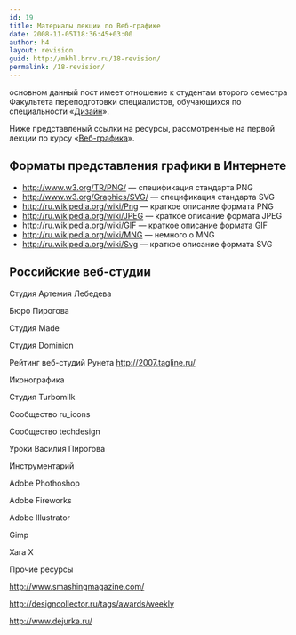 ```yaml
---
id: 19
title: Материалы лекции по Веб-графике
date: 2008-11-05T18:36:45+03:00
author: h4
layout: revision
guid: http://mkhl.brnv.ru/18-revision/
permalink: /18-revision/
---
```

основном данный пост имеет отношение к студентам второго семестра Факультета переподготовки специалистов, обучающихся по специальности «[Дизайн](http://www.avalon.ru/HigherEducation/Design/)».

Ниже представленый ссылки на ресурсы, рассмотренные на первой лекции по курсу «[Веб-графика](http://www.avalon.ru/HigherEducation/Design/Process/Semester2/About/?CourseID=86)».

## Форматы представления графики в Интернете

  * http://www.w3.org/TR/PNG/ — спецификация стандарта PNG
  * http://www.w3.org/Graphics/SVG/ — спецификация стандарта SVG
  * http://ru.wikipedia.org/wiki/Png — краткое описание формата PNG
  * http://ru.wikipedia.org/wiki/JPEG — краткое описание формата JPEG
  * http://ru.wikipedia.org/wiki/GIF — краткое описание формата GIF
  * http://ru.wikipedia.org/wiki/MNG — немного о MNG
  * http://ru.wikipedia.org/wiki/Svg — краткое описание формата SVG

## Российские веб-студии

Студия Артемия Лебедева

Бюро Пирогова

Студия Made

Студия Dominion

Рейтинг веб-студий Рунета http://2007.tagline.ru/

Иконографика

Студия Turbomilk

Сообщество ru_icons

Сообщество techdesign

Уроки Василия Пирогова

Инструментарий

Adobe Phothoshop

Adobe Fireworks

Adobe Illustrator

Gimp

Xara X

Прочие ресурсы

http://www.smashingmagazine.com/

http://designcollector.ru/tags/awards/weekly

http://www.dejurka.ru/